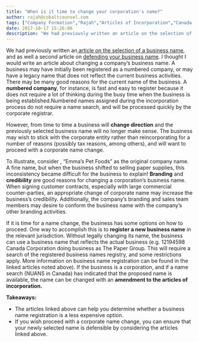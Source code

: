 ```yaml
---
title: "When is it time to change your corporation's name?"
author: rajah@cobaltcounsel.com
tags: ["Company Formation","Rajah","Articles of Incorporation","Canada (ON)","Canada (General)"]
date: 2017-10-17 15:26:06
description: "We had previously written an article on the selection of a business name, and as well a second article on defending your business name.  I thought I would write an article about changing a company’..."
---
```


 

We had previously written an[ article on the selection of a business name](https://blog.clausehound.com/canadian-articles-of-incorporation-part-3-of-8-selecting-and-protecting-your-corporations-name-2/), and as well a second article on [defending your business name](https://blog.clausehound.com/defending-your-business-name/).  I thought I would write an article about changing a company’s business name.  A business may have initially been registered as a numbered company, or may have a legacy name that does not reflect the current business activities. There may be  many good reasons for the current name of the business.  A **numbered company**, for instance, is fast and easy to register because it does not require a lot of thinking during the busy time when the business is being established.Numbered names assigned during the incorporation process do not require a name search, and will be processed quickly by the corporate registrar.  

However, from time to time a business will **change direction** and the previously selected business name will no longer make sense.  The business may wish to stick with the corporate entity rather than reincorporating for a number of reasons (possibly tax reasons, among others), and will want to proceed with a corporate name change.

To illustrate, consider , “Emma’s Pet Foods” as the original company name. A fine name, but when the business shifted to selling paper supplies, this inconsistency became difficult for the business to explain! **Branding** and **credibility** are good reasons for changing a corporation’s business name. When signing customer contracts, especially with large commercial counter-parties, an appropriate change of corporate name may increase the business’s credibility. Additionally,  the company’s branding and sales team members may desire to conform the business name with the company’s other branding activities.

If it is time for a name change, the business has some options on how to proceed. One way to accomplish this is to **register a new business name** in the relevant jurisdiction. Without legally changing its name, the business can use a business name that reflects the actual business (e.g. 12194598 Canada Corporation doing business as The Paper Group. This will require a search of the registered business names registry, and some restrictions apply. More information on business name registration can be found in the linked articles noted above).  If the business is a corporation,  and if a name search (NUANS in Canada) has indicated that the proposed name is available, the name can be changed with an **amendment to the articles of incorporation.**   

 

**Takeaways:**
- The articles linked above can help you determine whether a business name registration is a less expensive option.
- If you wish proceed with a corporate name change, you can ensure that your newly selected name is defensible by considering the articles linked above.
